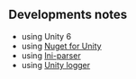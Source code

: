 ## Developments notes

- using Unity 6
- using [Nuget for Unity](https://github.com/GlitchEnzo/NuGetForUnity)
- using [Ini-parser](https://www.nuget.org/packages/ini-parser-netstandard)
- using [Unity logger](https://github.com/herbou/Unity_Logger)
